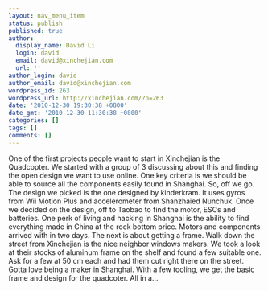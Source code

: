 ```yaml
---
layout: nav_menu_item
status: publish
published: true
author:
  display_name: David Li
  login: david
  email: david@xinchejian.com
  url: ''
author_login: david
author_email: david@xinchejian.com
wordpress_id: 263
wordpress_url: http://xinchejian.com/?p=263
date: '2010-12-30 19:30:38 +0800'
date_gmt: '2010-12-30 11:30:38 +0800'
categories: []
tags: []
comments: []
---
```

<p>One of the first projects people want to start in Xinchejian is the Quadcopter. We started with a group of 3 discussing about this and finding the open design we want to use online. One key criteria is we should be able to source all the components easily found in Shanghai. So, off we go. The design we picked is&nbsp;the one designed by kinderkram. It uses gyros from Wii Motion Plus and accelerometer from Shanzhaied Nunchuk. Once we decided on the design, off to&nbsp;Taobao to find the motor, ESCs and batteries. One perk of living and hacking in Shanghai is the ability to find everything made in China at the rock bottom price. Motors and components arrived with in two days. The next is about getting a frame. Walk down the street from Xinchejian is the nice neighbor windows makers. We took a look at their stocks of aluminum frame on the shelf and found a few suitable one. Ask for a few at 50 cm each and had them cut right there on the street. Gotta love being a maker in Shanghai. With a few tooling, we get the basic frame and design for the quadcoter. All in a&hellip;</p>
